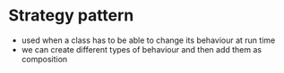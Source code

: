# Strategy pattern

* used when a class has to be able to change its behaviour at run time
* we can create different types of behaviour and then add them as composition